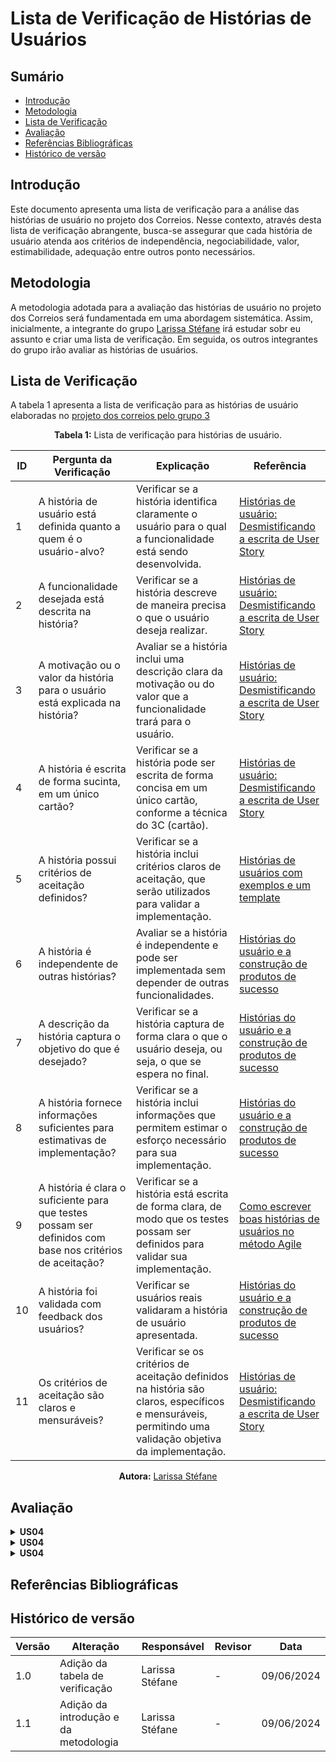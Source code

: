 # Lista de Verificação de Histórias de Usuários

## Sumário
* [Introdução](#Introdução)
* [Metodologia](#Metodologia)
* [Lista de Verificação](#Lista-de-Verificação)
* [Avaliação](#Avaliação)
* [Referências Bibliográficas](#Referências-Bibliográficas)
* [Histórico de versão](#Histórico-de-versão)

## Introdução

Este documento apresenta uma lista de verificação para a análise das histórias de usuário no projeto dos Correios. Nesse contexto, através desta lista de verificação abrangente, busca-se assegurar que cada história de usuário atenda aos critérios de independência, negociabilidade, valor, estimabilidade, adequação entre outros ponto necessários. 

## Metodologia

A metodologia adotada para a avaliação das histórias de usuário no projeto dos Correios será fundamentada em uma abordagem sistemática. Assim, inicialmente, a integrante do grupo [Larissa Stéfane](https://github.com/SkywalkerSupreme) irá estudar sobr eu assunto e criar uma lista de verificação. Em seguida, os outros integrantes do grupo irão avaliar as histórias de usuários. 

## Lista de Verificação


A tabela 1 apresenta a lista de verificação para as histórias de usuário elaboradas no [projeto dos correios pelo grupo 3](https://requisitos-de-software.github.io/2024.1-Correios/modelagem/agil/historias_de_usuario/)

<center>

**Tabela 1:** Lista de verificação para histórias de usuário.


| ID | Pergunta da Verificação | Explicação | Referência |
|----|------------------------|-----------------------|------------|
| 1 | A história de usuário está definida quanto a quem é o usuário-alvo? | Verificar se a história identifica claramente o usuário para o qual a funcionalidade está sendo desenvolvida. | [Histórias de usuário: Desmistificando a escrita de User Story](https://www.dtidigital.com.br/blog/historias-de-usuario#Template-para-escrita-de-User-Story) |
| 2 | A funcionalidade desejada está descrita na história? | Verificar se a história descreve de maneira precisa o que o usuário deseja realizar. | [Histórias de usuário: Desmistificando a escrita de User Story](https://www.dtidigital.com.br/blog/historias-de-usuario#Template-para-escrita-de-User-Story) |
| 3 | A motivação ou o valor da história para o usuário está explicada na história? | Avaliar se a história inclui uma descrição clara da motivação ou do valor que a funcionalidade trará para o usuário. | [Histórias de usuário: Desmistificando a escrita de User Story](https://www.dtidigital.com.br/blog/historias-de-usuario#Template-para-escrita-de-User-Story) |
| 4 | A história é escrita de forma sucinta, em um único cartão? | Verificar se a história pode ser escrita de forma concisa em um único cartão, conforme a técnica do 3C (cartão). |[Histórias de usuário: Desmistificando a escrita de User Story](https://www.dtidigital.com.br/blog/historias-de-usuario#Template-para-escrita-de-User-Story) |
| 5 | A história possui critérios de aceitação definidos? | Verificar se a história inclui critérios claros de aceitação, que serão utilizados para validar a implementação. | [Histórias de usuários com exemplos e um template](https://www.atlassian.com/br/agile/project-management/user-stories) |
| 6 | A história é independente de outras histórias? | Avaliar se a história é independente e pode ser implementada sem depender de outras funcionalidades. | [Histórias do usuário e a construção de produtos de sucesso](https://caroli.org/historias-do-usuario-e-a-construcao-de-produtos-de-sucesso/)  |
| 7 | A descrição da história captura o objetivo do que é desejado? | Verificar se a história captura de forma clara o que o usuário deseja, ou seja, o que se espera no final. | [Histórias do usuário e a construção de produtos de sucesso](https://caroli.org/historias-do-usuario-e-a-construcao-de-produtos-de-sucesso/) |
| 8 | A história fornece informações suficientes para estimativas de implementação? | Verificar se a história inclui informações que permitem estimar o esforço necessário para sua implementação. | [Histórias do usuário e a construção de produtos de sucesso](https://caroli.org/historias-do-usuario-e-a-construcao-de-produtos-de-sucesso/) |
| 9 | A história é clara o suficiente para que testes possam ser definidos com base nos critérios de aceitação? | Verificar se a história está escrita de forma clara, de modo que os testes possam ser definidos para validar sua implementação. | [Como escrever boas histórias de usuários no método Agile](https://miro.com/pt/agile/o-que-e-historia-do-usuario/) |
| 10 | A história foi validada com feedback dos usuários? | Verificar se usuários reais validaram a história de usuário apresentada. | [Histórias do usuário e a construção de produtos de sucesso](https://caroli.org/historias-do-usuario-e-a-construcao-de-produtos-de-sucesso/) |
| 11 | Os critérios de aceitação são claros e mensuráveis? | Verificar se os critérios de aceitação definidos na história são claros, específicos e mensuráveis, permitindo uma validação objetiva da implementação. | [Histórias de usuário: Desmistificando a escrita de User Story](https://www.dtidigital.com.br/blog/historias-de-usuario#Template-para-escrita-de-User-Story) |

**Autora:** [Larissa Stéfane](https://github.com/SkywalkerSupreme)

</center>


## Avaliação

<details>
  <summary size="20"><b> US04 </b></summary> 

<center>

**Tabela 2:** US04


| ID | Pergunta da Verificação | Resposta | Observação |
|----|------------------------|-----------------------|------------|
| 1 | A história de usuário está definida quanto a quem é o usuário-alvo? | Incompleto | Apenas cita "Usuário" sem especificar a fundo |
| 2 | A funcionalidade desejada está descrita na história? | Sim | - |
| 3 | A motivação ou o valor da história para o usuário está explicada na história? | Sim | - |
| 4 | A história é escrita de forma sucinta, em um único cartão? | Sim | - |
| 5 | A história possui critérios de aceitação definidos? | Sim | - |
| 6 | A história é independente de outras histórias? | Sim | - |
| 7 | A descrição da história captura o objetivo do que é desejado? | Sim | - |
| 8 | A história fornece informações suficientes para estimativas de implementação? | Sim | - |
| 9 | A história é clara o suficiente para que testes possam ser definidos com base nos critérios de aceitação? | Sim | - |
| 10 | A história foi validada com feedback dos usuários? | Incompleto | Não é especificado se foi validada |
| 11 | Os critérios de aceitação são claros e mensuráveis? | Incompleto | Poderia ter mais informações sobre como é apresentada |

**Autor:** [Iago Passaglia](https://github.com/Paxxaglia)

</center>

</details>

<details>
  <summary size="20"><b> US04 </b></summary> 

<center>

**Tabela 3:** US11


| ID | Pergunta da Verificação | Resposta | Observação |
|----|------------------------|-----------------------|------------|
| 1 | A história de usuário está definida quanto a quem é o usuário-alvo? | Incompleto | Apenas cita "Usuário" sem especificar a fundo |
| 2 | A funcionalidade desejada está descrita na história? | Sim | - |
| 3 | A motivação ou o valor da história para o usuário está explicada na história? | Sim | - |
| 4 | A história é escrita de forma sucinta, em um único cartão? | Sim | - |
| 5 | A história possui critérios de aceitação definidos? | Sim | - |
| 6 | A história é independente de outras histórias? | Sim | - |
| 7 | A descrição da história captura o objetivo do que é desejado? | Sim | - |
| 8 | A história fornece informações suficientes para estimativas de implementação? | Sim | - |
| 9 | A história é clara o suficiente para que testes possam ser definidos com base nos critérios de aceitação? | Sim | - |
| 10 | A história foi validada com feedback dos usuários? | Incompleto | Não é especificado se foi validada |
| 11 | Os critérios de aceitação são claros e mensuráveis? | Sim | - |

**Autor:** [Iago Passaglia](https://github.com/Paxxaglia)

</center>

</details>

<details>
  <summary size="20"><b> US04 </b></summary> 

<center>

**Tabela 4:** US18


| ID | Pergunta da Verificação | Resposta | Observação |
|----|------------------------|-----------------------|------------|
| 1 | A história de usuário está definida quanto a quem é o usuário-alvo? | Incompleto | Apenas cita "Usuário" sem especificar a fundo |
| 2 | A funcionalidade desejada está descrita na história? | Sim | - |
| 3 | A motivação ou o valor da história para o usuário está explicada na história? | Sim | - |
| 4 | A história é escrita de forma sucinta, em um único cartão? | Sim | - |
| 5 | A história possui critérios de aceitação definidos? | Sim | - |
| 6 | A história é independente de outras histórias? | Sim | - |
| 7 | A descrição da história captura o objetivo do que é desejado? | Sim | - |
| 8 | A história fornece informações suficientes para estimativas de implementação? | Sim | - |
| 9 | A história é clara o suficiente para que testes possam ser definidos com base nos critérios de aceitação? | Sim | - |
| 10 | A história foi validada com feedback dos usuários? | Incompleto | Não é especificado se foi validada |
| 11 | Os critérios de aceitação são claros e mensuráveis? | Sim | - |

**Autor:** [Iago Passaglia](https://github.com/Paxxaglia)

</center>

</details>


## Referências Bibliográficas


## Histórico de versão

| Versão | Alteração | Responsável | Revisor | Data |
| - | - | - | - | - |
| 1.0 | Adição da tabela de verificação | Larissa Stéfane | - | 09/06/2024 |
| 1.1 | Adição da introdução e da metodologia | Larissa Stéfane | - | 09/06/2024 |

